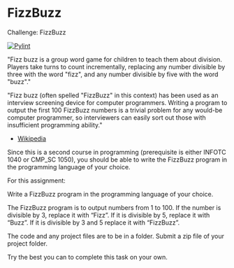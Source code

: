 # FizzBuzz
Challenge: FizzBuzz

[![Pylint](https://github.com/zack-lewis/FizzBuzz/actions/workflows/pylint.yml/badge.svg?branch=master)](https://github.com/zack-lewis/FizzBuzz/actions/workflows/pylint.yml)

"Fizz buzz is a group word game for children to teach them about division. Players take turns to count incrementally, replacing any number divisible by three with the word "fizz", and any number divisible by five with the word "buzz"."

"Fizz buzz (often spelled "FizzBuzz" in this context) has been used as an interview screening device for computer programmers. Writing a program to output the first 100 FizzBuzz numbers is a trivial problem for any would-be computer programmer, so interviewers can easily sort out those with insufficient programming ability."

- [Wikipedia](https://en.wikipedia.org/wiki/Fizz_buzz)

Since this is a second course in programming (prerequisite is either INFOTC 1040 or CMP_SC 1050), you should be able to write the FizzBuzz program in the programming language of your choice.

For this assignment:

Write a FizzBuzz program in the programming language of your choice.

The FizzBuzz program is to output numbers from 1 to 100. If the number is divisible by 3, replace it with “Fizz”. If it is divisible by 5, replace it with “Buzz”. If it is divisible by 3 and 5 replace it with “FizzBuzz”.

The code and any project files are to be in a folder.  Submit a zip file of your project folder. 

Try the best you can to complete this task on your own.
